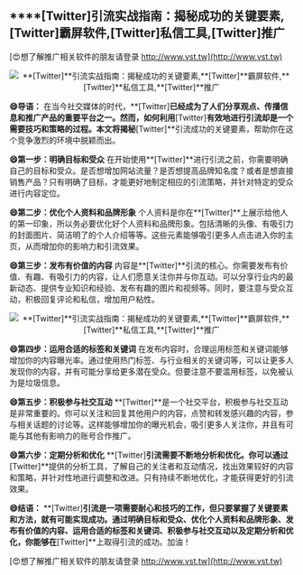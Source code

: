 ## ****[Twitter]**引流实战指南：揭秘成功的关键要素,**[Twitter]**霸屏软件,**[Twitter]**私信工具,**[Twitter]**推广**

[😍想了解推广相关软件的朋友请登录 http://www.vst.tw](http://www.vst.tw)

 <center><img src="https://vst.tw/MP4/tuiguang/png/6.png" alt="**[Twitter]**引流实战指南：揭秘成功的关键要素,**[Twitter]**霸屏软件,**[Twitter]**私信工具,**[Twitter]**推广"></center>

**😄导语：**
在当今社交媒体的时代，**[Twitter]**已经成为了人们分享观点、传播信息和推广产品的重要平台之一。然而，如何利用**[Twitter]**有效地进行引流却是一个需要技巧和策略的过程。本文将揭秘**[Twitter]**引流成功的关键要素，帮助你在这个竞争激烈的环境中脱颖而出。

**😄第一步：明确目标和受众**
在开始使用**[Twitter]**进行引流之前，你需要明确自己的目标和受众。是否想增加网站流量？是否想提高品牌知名度？或者是想直接销售产品？只有明确了目标，才能更好地制定相应的引流策略，并针对特定的受众进行内容定位。

**😄第二步：优化个人资料和品牌形象**
个人资料是你在**[Twitter]**上展示给他人的第一印象，所以务必要优化好个人资料和品牌形象。包括清晰的头像、有吸引力的封面图片、简洁明了的个人介绍等等。这些元素能够吸引更多人点击进入你的主页，从而增加你的影响力和引流效果。

**😄第三步：发布有价值的内容**
内容是**[Twitter]**引流的核心。你需要发布有价值、有趣、有吸引力的内容，让人们愿意关注你并与你互动。可以分享行业内的最新动态、提供专业知识和经验、发布有趣的图片和视频等。同时，要注意与受众互动，积极回复评论和私信，增加用户粘性。

 <center><img src="https://vst.tw/MP4/tuiguang/png/3.png" alt="**[Twitter]**引流实战指南：揭秘成功的关键要素,**[Twitter]**霸屏软件,**[Twitter]**私信工具,**[Twitter]**推广"></center>

**😄第四步：运用合适的标签和关键词**
在发布内容时，合理运用标签和关键词能够增加你的内容曝光率。通过使用热门标签、与行业相关的关键词等，可以让更多人发现你的内容，并有可能分享给更多潜在受众。但要注意不要滥用标签，以免被认为是垃圾信息。

**😄第五步：积极参与社交互动**
**[Twitter]**是一个社交平台，积极参与社交互动是非常重要的。你可以关注和回复其他用户的内容，点赞和转发感兴趣的内容，参与相关话题的讨论等。这样能够增加你的曝光机会，吸引更多人关注你，并且有可能与其他有影响力的账号合作推广。

**😄第六步：定期分析和优化**
**[Twitter]**引流需要不断地分析和优化。你可以通过**[Twitter]**提供的分析工具，了解自己的关注者和互动情况，找出效果较好的内容和策略，并针对性地进行调整和改进。只有持续不断地优化，才能获得更好的引流效果。

**😄结语：**
**[Twitter]**引流是一项需要耐心和技巧的工作，但只要掌握了关键要素和方法，就有可能实现成功。通过明确目标和受众、优化个人资料和品牌形象、发布有价值的内容、运用合适的标签和关键词、积极参与社交互动以及定期分析和优化，你能够在**[Twitter]**上取得引流的成功。加油！

[😍想了解推广相关软件的朋友请登录 http://www.vst.tw](http://www.vst.tw)



